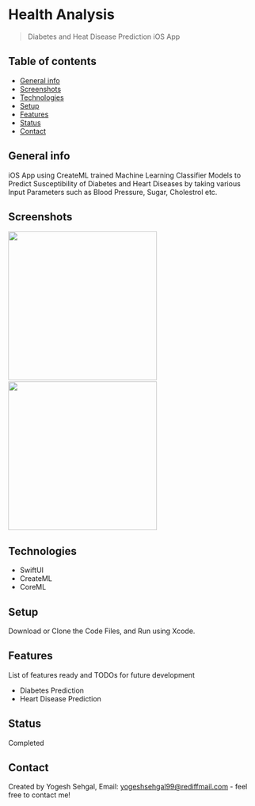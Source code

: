 # Health Analysis
> Diabetes and Heat Disease Prediction iOS App

## Table of contents
* [General info](#general-info)
* [Screenshots](#screenshots)
* [Technologies](#technologies)
* [Setup](#setup)
* [Features](#features)
* [Status](#status)
* [Contact](#contact)

## General info
iOS App using CreateML trained Machine Learning Classifier Models to Predict Susceptibility of Diabetes and Heart Diseases by taking various Input Parameters such
as Blood Pressure, Sugar, Cholestrol etc.

## Screenshots
<img src="https://raw.githubusercontent.com/ysehgal147/heart-disease-classifier/master/Screenshot/Simulator%20Screen%20Shot%20-%20iPhone%2011%20Pro%20-%202020-08-08%20at%2020.41.41.png" width="300">&nbsp;&nbsp;&nbsp;&nbsp;&nbsp;&nbsp;&nbsp;&nbsp;&nbsp;&nbsp;<img src="https://raw.githubusercontent.com/ysehgal147/heart-disease-classifier/master/Screenshot/Simulator%20Screen%20Shot%20-%20iPhone%2011%20Pro%20-%202020-08-08%20at%2020.43.43.png" width="300">


## Technologies
* SwiftUI
* CreateML
* CoreML

## Setup
Download or Clone the Code Files, and Run using Xcode.

## Features
List of features ready and TODOs for future development
* Diabetes Prediction
* Heart Disease Prediction

## Status
Completed

## Contact
Created by Yogesh Sehgal, Email: [yogeshsehgal99@rediffmail.com](yogeshsehgal99@rediffmail.com) - feel free to contact me!
